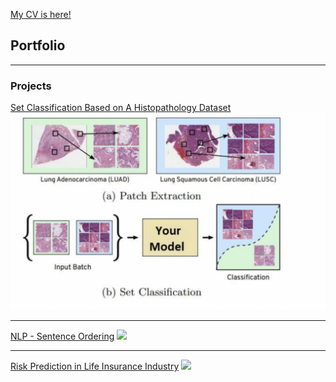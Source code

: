 [My CV is here!](/pdf/LU_resume.pdf)

## Portfolio

---

### Projects

[Set Classification Based on A Histopathology Dataset](/sample_page)
<img src="images/set classificaiton/patch.png?raw=true"/>

---
[NLP - Sentence Ordering](/pdf/sample_presentation.pdf)
<img src="images/dummy_thumbnail.jpg?raw=true"/>

---
[Risk Prediction in Life Insurance Industry](http://example.com/)
<img src="images/dummy_thumbnail.jpg?raw=true"/>

